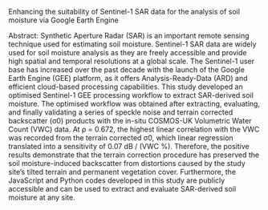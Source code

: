   Enhancing the suitability of Sentinel-1 SAR data for the analysis of soil moisture via Google Earth Engine

Abstract:
Synthetic Aperture Radar (SAR) is an important remote sensing technique used for estimating soil moisture. Sentinel-1 SAR data are widely used for soil moisture analysis as they are freely accessible and provide high spatial and temporal resolutions at a global scale. The Sentinel-1 user base has increased over the past decade with the launch of the Google Earth Engine (GEE) platform, as it offers Analysis-Ready-Data (ARD) and efficient cloud-based processing capabilities. This study developed an optimised Sentinel-1 GEE processing workflow to extract SAR-derived soil moisture. The optimised workflow was obtained after extracting, evaluating, and finally validating a series of speckle noise and terrain corrected backscatter (σ0) products with the in-situ COSMOS-UK Volumetric Water Count (VWC) data. At ρ = 0.672, the highest linear correlation with the VWC was recorded from the terrain corrected σ0, which linear regression translated into a sensitivity of 0.07 dB / (VWC %). Therefore, the positive results demonstrate that the terrain correction procedure has preserved the soil moisture-induced backscatter from distortions caused by the study site’s tilted terrain and permanent vegetation cover. Furthermore, the JavaScript and Python codes developed in this study are publicly accessible and can be used to extract and evaluate SAR-derived soil moisture at any site.  
